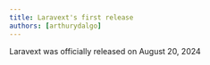 ```yaml
---
title: Laravext's first release
authors: [arthurydalgo]
---
```


Laravext was officially released on August 20, 2024
